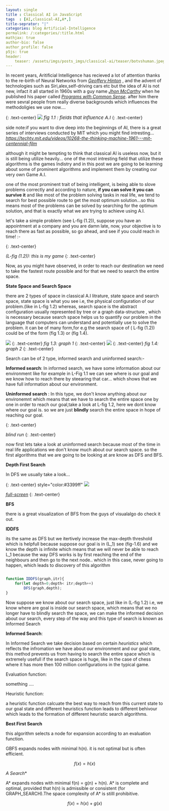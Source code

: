 ```yaml
---
layout: single
title : Classical AI in JavaScript
tags  : [AI,classical-AI,A*,]
title-seprator: "|"
categories: blog Artificial-Intelligence
permalink: /:categories/:title.html
mathjax: true
author-bio: false
author_profile: false
p5js: true   
header: 
    teaser: /assets/imgs/posts_imgs/classical-ai/teaser/botvshuman.jpeg
---
```



In recent years, Aritificial Intelligence has recieved a lot of attention thanks to the re-birth of Neural Networks from <a id="post_link" target="_blank" href="https://en.wikipedia.org/wiki/Geoffrey_Hinton"><i>Geoffery Hinton</i></a> , and the advent of technologies such as Siri,alex,self-driving cars etc but the idea of AI is not new, infact it all started in 1960s with a guy name <a id="post_link" target="_blank" href="https://en.wikipedia.org/wiki/John_McCarthy_(computer_scientist)"><i>Jhon McCarthy</i></a> when he published his paper called <a id="post_link" target="_blank" href="https://www.cs.cornell.edu/selman/cs672/readings/mccarthy-upd.pdf"><i>Programs with Common Sense</i></a>. after him there were sevral people from really diverse backgrounds which influences the methodoligies we use now....

{: .text-center}
<img src="{{site.url}}{{site.baseurl}}/assets/imgs/posts_imgs/classical-ai/body/fofai.jpg">
<i style="font-size:15px">fig 1.1 : fields that influence A.I </i>
{: .text-center}

side note:if you want to dive deep into the beginnings of AI, there is a great series of interviews conducted by MIT which you might find intresting...
<a id="post_link" target="_blank" href="https://techtv.mit.edu/videos/10268-the-thinking-machine-1961---mit-centennial-film"><i>https://techtv.mit.edu/videos/10268-the-thinking-machine-1961---mit-centennial-film</i></a>

although it might be tempting to think that classical AI is useless now, but it is still being utilize heavily... one of the most intresting field that utilize these algorithms is the games Indistry and in this post we are going to be learning about some of prominent algorithms and implement them by creating our very own Game A.I.

one of the most prominent trait of being intelligent, is being able to slove problems correctly and according to nature, **if you can solve it you can survive it** and like most of the problem solving tasks in real life, we tend to search for best possible route to get the most optimum solution...so this means most of the problems can be solved by searching for the optimum solution, and that is exactly what we are trying to achieve using A.I.

let's take a simple problem (see L-fig (1.2)), suppose you have an appointment at a company and you are damn late, now, your objective is to reach there as fast as possible, so go ahead, and see if you could reach in time! :-

{: .text-center}
<div id="Lfig-1" style="width: inherit"></div>
<i>(L-fig (1.2)): this is my game</i>
{: .text-center}

<script src="{{site.baseurl}}/assets/js/dependency/p5/p5.min.js"></script>
<script src="{{site.baseurl}}/assets/js/dependency/p5/addons/p5.dom.min.js"></script>

<script src="{{site.baseurl}}/assets/js/my_js/classical-ai/lfig-1_car-game.js"></script>

Now, as you might have observed, in order to reach our destination we need to take the fastest route possible and for that we need to search the entire space.

**State Space and Search Space**

there are 2 types of space in classical A.I litrature, state space and search space,
state space is what you see i.e, the physical configuration of our problem.(like in L-fig 1.2) whereas, search space is the abstract configuration usually represented by tree or a graph data-structure , which is necessary because search space helps us to quantify our problem in the language that computers can understand and potentially use to solve the problem. it can be of many form,for e.g the search space of ( L-fig (1.2)) could be of the form (fig 1.3) or (fig 1.4).

<img src="{{site.baseurl}}/assets/imgs/posts_imgs/classical-ai/body/graph_1.jpg">
{: .text-center}
<i>fig 1.3: graph 1</i>
{: .text-center}

<img src="{{site.baseurl}}/assets/imgs/posts_imgs/classical-ai/body/graph_2.jpg">
{: .text-center}
<i>fig 1.4: graph 2</i>
{: .text-center}

 Search can be of 2 type, informed search and uninformed search:-

**Informed search**: In informed search, we have some information about our environment like for example in L-Fig 1.1 we can see where is our goal and we know how to reach there by steearing that car... which shows that we have full information about our environment.

**Uninformed search** : In this type, we don't know anything about our environemnt which means that we have to search the entire space one by one in order to reach our goal,take a look at L-fig 1.2, here we dont know where  our goal is. so we are just **blindly** search the entire space in hope of reaching our goal.

{: .text-center}
<div id="Lfig-2" style="width: inherit"></div>
<i>blind run</i>
{: .text-center}

<script src="{{site.baseurl}}/assets/js/my_js/classical-ai/lfig-2_car-game-blind.js"></script>

now first lets take a look at uninformed search because most of the time in real life applications we don't know much about our search space. so the first algorithms that we are going to be looking at are  know as DFS and BFS.

**Depth First Search**

In DFS we usually take a look...

{: .text-center}
style="color:#3399ff" <img src="{{site.baseurl}}/assets/imgs/posts_imgs/classical-ai/body/dfs_viz_ss.png"/>

<i><a target="blank_" href="{{site.baseurl}}/assets/js/my_js/classical-ai/page/DFS_Viz/index.html">full-screen</a></i>
{: .text-center}

**BFS**

there is a great visualization of BFS from the guys of visualalgo do check it out.

**IDDFS**

its the same as DFS but we itertively increase the max-depth threshold which is helpfull because suppose our goal is in (L_1) see (fig-1.6) and we know the depth is infinite which means that we will never be able to reach L_1 because the way DFS works is by first reaching the end of the neighbours and then go to the next node.. which in this case, never going to happen, which leads to discovery of this algorithm

```javascript

function IDDFS(graph,itr){
    for(let depth=0;depth< itr;depth++)
        DFS(graph,depth);
}

```

Now suppose we know about our search space, just like in (L-fig 1.2) i.e, we know where are goal is inside our search space, which means that we no longer have to blindly search the space, we can make the informed decision about our search, every step of the way and this type of search is known as Informed Search

**Informed Search**:

In Informed Search we take decision based on certain _heuristics_ which reflects the infromation we have about our environment and our goal state, this method prevents us from having to search the entire space which is extremely usefull if the search space is huge, like in the case of chess where it has more then 100 million configurations in the typical game.

Evaluation function:

something ....

Heuristic  function:

a heuristic function calcuate the best way to reach from this current state to our goal state and different heuristics function leads to different behivour which leads to the formation of different heuristic search algorithms.


**Best First Search**

this algorithm selects a node for expansion according to an evaluation function.

GBFS expands nodes with minimal h(n). it is not optimal but is often efficient.

$$f(x) = h(x)$$



**A* Search**

A* expands nodes with minimal f(n) = g(n) + h(n). A* is complete and optimal, provided that h(n) is admissible or consistent (for GRAPH_SEARCH).The space complexity of A* is stilll prohibitive.

$$f(x) = h(x) + g(x)$$